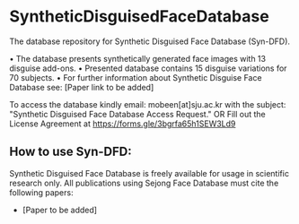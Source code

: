 # SyntheticDisguisedFaceDatabase
The database repository for Synthetic Disguised Face Database (Syn-DFD).


• The database presents synthetically generated face images with 13 disguise add-ons.
• Presented database contains 15 disguise variations for 70 subjects.
• For further information about Synthetic Disguise Face Database see: [Paper link to be added]


To access the database kindly email: mobeen[at]sju.ac.kr with the subject: "Synthetic Disguised Face Database Access Request."
OR
Fill out the License Agreement at https://forms.gle/3bgrfa65h1SEW3Ld9

## How to use Syn-DFD:

Synthetic Disguised Face Database is freely available for usage in scientific research only.
All publications using Sejong Face Database must cite the following papers:
  - [Paper to be added]
